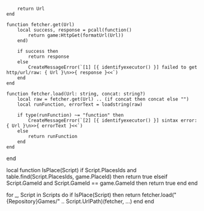 		
		return Url
	end
	
	function fetcher.get(Url)
		local success, response = pcall(function()
			return game:HttpGet(formatUrl(Url))
		end)
		
		if success then
			return response
		else
			CreateMessageError(`[1] [{ identifyexecutor() }] failed to get http/url/raw: { Url }\n>>{ response }<<`)
		end
	end
	
	function fetcher.load(Url: string, concat: string?)
		local raw = fetcher.get(Url) .. (if concat then concat else "")
		local runFunction, errorText = loadstring(raw)
		
		if type(runFunction) ~= "function" then
			CreateMessageError(`[2] [{ identifyexecutor() }] sintax error: { Url }\n>>{ errorText }<<`)
		else
			return runFunction
		end
	end
end

local function IsPlace(Script)
	if Script.PlacesIds and table.find(Script.PlacesIds, game.PlaceId) then
		return true
	elseif Script.GameId and Script.GameId == game.GameId then
		return true
	end
end

for _, Script in Scripts do
	if IsPlace(Script) then
		return fetcher.load("{Repository}Games/" .. Script.UrlPath)(fetcher, ...)
	end
end
